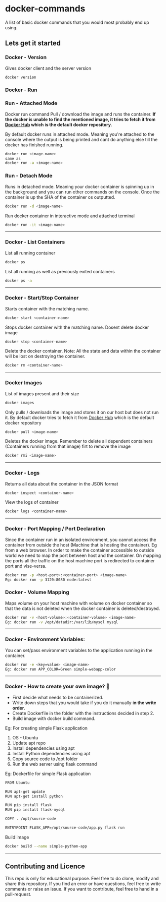 # docker-commands
A list of basic docker commands that you would most probably end up using.

## Lets get it started

### Docker - Version
Gives docker client and the server version

```bash
docker version
```

### Docker - Run

### Run - Attached Mode
Docker run command Pull / download the image and runs the container. **If the docker is unable to find the mentioned image, it tries to fetch it from [Docker Hub](https://hub.docker.com/) which is the default docker repository**. 

By default docker runs in attached mode. Meaning you're attached to the console where the output is being printed and cant do anything else till the docker has finished running.

```bash
docker run <image-name>
same as
docker run -a <image-name>
```

### Run - Detach Mode
Runs in detached mode. Meaning your docker container is spinning up in the background and you can run other commands on the console. Once the container is up the SHA of the container os outputted.

```bash
docker run -d <image-name>
```

Run docker container in interactive mode and attached terminal

```bash
docker run -it <image-name>
```

---
### Docker - List Containers

List all running container

```bash
docker ps
```

List all running as well as previously exited containers

```bash
docker ps -a
```
---
### Docker - Start/Stop Container


Starts container with the matching name.

```bash
docker start <container-name>
```

Stops docker container with the matching name. Dosent delete docker image

```bash
docker stop <container-name>
```

Delete the docker container. Note: All the state and data within the container will be lost on destroying the container.

```bash
docker rm <container-name>
```
----

### Docker Images

List of images present and their size

```bash
docker images
```

Only pulls / downloads the image and stores it on our host but does not run it. By default docker tries to fetch it from [Docker Hub](https://hub.docker.com/) which is the default docker repository

```bash
docker pull <image-name>
```

Deletes the docker image. Remember to delete all dependent containers (Containers running from that image) firt to remove the image

```bash
docker rmi <image-name>
```
---

### Docker - Logs

Returns all data about the container in the JSON format

```bash
docker inspect <container-name>
```

View the logs of container

```bash
docker logs <container-name>
```
---
### Docker - Port Mapping / Port Declaration

Since the container run in an isolated environment, you cannot access the container from outside the host (Machine that is hosting the container). Eg from a web browser. In order to make the container accessible to outside world we need to map the port between host and the container.
On mapping the ports all the traffic on the host machine port is redirected to container port and vise-versa.

```bash
docker run -p <host-port>:<container-port> <image-name>
Eg: docker run -p 3120:8080 node:latest
```

### Docker - Volume Mapping
Maps volume on your host machine with volume on docker container so that the data is not deleted when the docker container is deleted/destroyed.

```bash
docker run -v <host-volume>:<container-volume> <image-name>
Eg: docker run -v /opt/datadir:/var/lib/mysql mysql
```
---

### Docker - Environment Variables:
You can set/pass environment variables to the application running in the container.

```bash
docker run -e <key=value> <image-name>
Eg: docker run APP_COLOR=Green simple-webapp-color
```
---

### Docker - How to create your own image? :thinking:
* First decide what needs to be containerized.
* Write down steps that you would take if you do it manually **in the write order**.
* Create Dockerfile in the folder with the instructions decided in step 2.
* Build image with docker build command.

Eg: For creating simple Flask application
1. OS - Ubuntu
2. Update apt repo
3. Install dependencies using apt
4. Install Python dependencies using apt
5. Copy source code to /opt folder
6. Run the web server using flask command

Eg: Dockerfile for simple Flask application

```bash
FROM Ubuntu

RUN apt-get update
RUN apt-get install python

RUN pip install flask
RUN pip install flask-mysql

COPY . /opt/source-code

ENTRYPOINT FLASK_APP=/opt/source-code/app.py flask run
```
Build image
```bash
docker build --name simple-python-app 
```
---

## Contributing and Licence
This repo is only for educational purpose. Feel free to do clone, modify and share this repository.
If you find an error or have questions, feel free to write comments or raise an issue. If you want to contribute, feel free to hand in a
pull-request.
